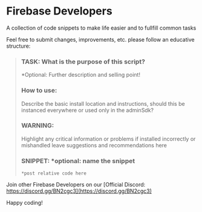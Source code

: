 # Firebase Developers
A collection of code snippets to make life easier and to fullfill common tasks

Feel free to submit changes, improvements, etc. please follow an educative structure:

>### TASK: What is the purpose of this script?
> *Optional: Further description and selling point!
>
>### How to use:
>Describe the basic install location and instructions, should this be instanced everywhere or used only in the adminSdk?
>
>### WARNING:
> Highlight any critical information or problems if installed incorrectly or mishandled
> leave suggestions and recommendations here
>
>### SNIPPET: *optional: name the snippet
> ```*post relative code here```



Join other Firebase Developers on our [Official Discord: https://discord.gg/BN2cgc3](https://discord.gg/BN2cgc3)

Happy coding!
